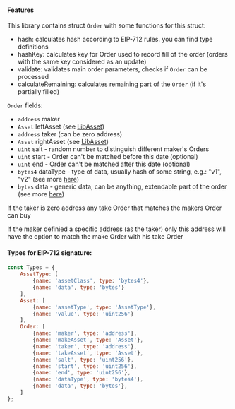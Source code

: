 #### Features

This library contains struct `Order` with some functions for this struct:
- hash: calculates hash according to EIP-712 rules. you can find type definitions
- hashKey: calculates key for Order used to record fill of the order (orders with the same key considered as an update)
- validate: validates main order parameters, checks if `Order` can be processed
- calculateRemaining: calculates remaining part of the `Order` (if it's partially filled)

`Order` fields:
- `address` maker
- `Asset` leftAsset (see [LibAsset](./librairies/LibAsset.md))
- `address` taker (can be zero address)
- `Asset` rightAsset (see [LibAsset](./librairies/LibAsset.md))
- `uint` salt - random number to distinguish different maker's Orders
- `uint` start - Order can't be matched before this date (optional)
- `uint` end - Order can't be matched after this date (optional)
- `bytes4` dataType - type of data, usually hash of some string, e.g.: "v1", "v2" (see more [here](./LibOrderData.md))
- `bytes` data - generic data, can be anything, extendable part of the order (see more [here](./LibOrderData.md))

If the taker is zero address any take Order that matches the makers Order can buy

If the maker definied a specific address (as the taker) only this address will have the option to match the make Order with his take Order

#### Types for EIP-712 signature:
```javascript
const Types = {
	AssetType: [
		{name: 'assetClass', type: 'bytes4'},
		{name: 'data', type: 'bytes'}
	],
	Asset: [
		{name: 'assetType', type: 'AssetType'},
		{name: 'value', type: 'uint256'}
	],
	Order: [
		{name: 'maker', type: 'address'},
		{name: 'makeAsset', type: 'Asset'},
		{name: 'taker', type: 'address'},
		{name: 'takeAsset', type: 'Asset'},
		{name: 'salt', type: 'uint256'},
		{name: 'start', type: 'uint256'},
		{name: 'end', type: 'uint256'},
		{name: 'dataType', type: 'bytes4'},
		{name: 'data', type: 'bytes'},
	]
};
```